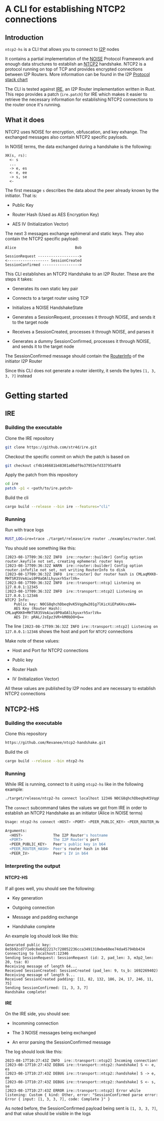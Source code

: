 # A CLI for establishing NTCP2 connections

## Introduction

`ntcp2-hs` is a CLI that allows you to connect to [I2P](https://geti2p.net/en) nodes



It contains a partial implementation of the [NOISE](https://noiseprotocol.org/) Protocol Framework and enough data structures to establish an [NTCP2](https://geti2p.net/spec/ntcp2) handshake. NTCP2 is a protocol running on top of TCP and provides encrypted connections between I2P Routers. More information can be found in the I2P [Protocol stack chart](https://geti2p.net/en/docs/protocol)



The CLI is tested against [IRE](https://github.com/str4d/ire), an I2P Router implementation written in Rust. This repo provides a patch (`ire.patch`) for IRE which makes it easier to retrieve the necessary information for establishing NTCP2 connections to the router once it's running.



## What it does

NTCP2 uses NOISE for encryption, obfuscation, and key exhange. The exchanged messages also contain NTCP2 specific payloads.



In NOISE terms, the data exchanged during a handshake is the following:

```
XK(s, rs):
  <- s
  ...
  -> e, es
  <- e, ee
  -> s, se
  <-
```

The first message `s` describes the data about the peer already known by the initiator. That is:

- Public Key

- Router Hash (Used as AES Encryption Key)

- AES IV (Initialization Vector)

The next 3 messages exchange ephimeral and static keys. They also contain the NTCP2 specific payload:

```
Alice                           Bob

SessionRequest ------------------->
<------------------- SessionCreated
SessionConfirmed ----------------->
```

This CLI establishes an NTCP2 Handshake to an I2P Router. These are the steps it takes:

- Generates its own static key pair

- Connects to a target router using TCP

- Initializes a NOISE HandshakeState

- Generates a SessionRequest, processes it through NOISE, and sends it to the target node

- Receives a SessionCreated, processes it through NOISE, and parses it

- Generates a dummy SessionConfirmed, processes it through NOISE, and sends it to the target node

The SessionConfirmed message should contain the [RouterInfo](https://geti2p.net/spec/common-structures#routerinfo) of the initiator I2P Router

Since this CLI does not generate a router identity, it sends the bytes `[1, 3, 3, 7]` instead

# Getting started

## IRE

### Building the executable

Clone the IRE repository

```bash
git clone https://github.com/str4d/ire.git
```

Checkout the specific commit on which the patch is based on

```bash
git checkout cf4b146681b48301a0bdf9a37953efd33795a8f8
```

Apply the patch from this repository

```bash
cd ire
patch -p1 < <path/to/ire.patch>
```

Build the cli

```bash
cargo build --release --bin ire --features="cli"
```

### Running

Run with trace logs

```bash
RUST_LOG=ire=trace ./target/release/ire router ./examples/router.toml
```

You should see something like this:

```
[2023-08-17T09:36:32Z INFO  ire::router::builder] Config option router.keyfile not set, creating ephemeral router keys
[2023-08-17T09:36:32Z WARN  ire::router::builder] Config option router.infofile not set, not writing RouterInfo to disk
[2023-08-17T09:36:32Z INFO  ire::router] Our router hash is CMLaqMXK0-MHTSR35VeAiwi0P0aOAlLhyuxrh5xrlVk=
[2023-08-17T09:36:32Z INFO  ire::transport::ntcp] Listening on 127.0.0.1:12345
[2023-08-17T09:36:32Z INFO  ire::transport::ntcp2] Listening on 127.0.0.1:12346
NTCP2 Info:
	Public key: N0CG8qhchDbeq9vK5Vqg0w201g7lKicXiEPaKHsvzW4=
	AES Key (Router Hash): CMLaqMXK0+MHTSR35VeAiwi0P0aOAlLhyuxrh5xrlVk=
	AES IV: pRAL/JsEpz3VR+kM0bDO+Q==
```

The line `[2023-08-17T09:36:32Z INFO ire::transport::ntcp2] Listening on 127.0.0.1:12346` shows the host and port for `NTCP2` connections

Make note of these values:

- Host and Port for NTCP2 connections

- Public key

- Router Hash

- IV (Initialization Vector)

All these values are published by I2P nodes and are necessary to establish NTCP2 connections

## NTCP2-HS

### Building the executable

Clone this repository

```bash
https://github.com/Revanee/ntcp2-handshake.git
```

Build the cli

```bash
cargo build --release --bin ntcp2-hs
```

### Running

While IRE is running, connect to it using `ntcp2-hs` like in the following example:

```bash
./target/release/ntcp2-hs connect localhost 12346 N0CG8qhchDbeq9vK5Vqg0w201g7lKicXiEPaKHsvzW4= WSfnxUcL3DRYF2RE4mFnmQX+7TIDvTkRGLDj7DROBIg= pRAL/JsEpz3VR+kM0bDO+Q==
```

The `connect` subcommand takes the values we got from IRE in order to establish an NTCP2 Handshake as an initiator (Alice in NOISE terms)

```bash
Usage: ntcp2-hs connect <HOST> <PORT> <PEER_PUBLIC_KEY> <PEER_ROUTER_HASH> <PEER_IV>

Arguments:
  <HOST>              The I2P Router's hostname
  <PORT>              The I2P Router's port
  <PEER_PUBLIC_KEY>   Peer's public key in b64
  <PEER_ROUTER_HASH>  Peer's router hash in b64
  <PEER_IV>           Peer's IV in b64
```

### Interpreting the output

#### NTCP2-HS

If all goes well, you should see the following:

- Key generation

- Outgoing connection

- Message and padding exchange

- Handshake complete

An example log should look like this:

```
Generated public key: 8e5b92cd771e0c8e6d22217c728052236cca3491310ebe60ee74da45794bb434
Connecting to localhost:12346
Sending SessionRequest: SessionRequest (id: 2, pad_len: 3, m3p2_len: 20, tsa: 0)
Receiving message of length 64...
Received SessionCreated: SessionCreated (pad_len: 9, ts_b: 1692269402)
Receiving message of length 9...
Received SessionCreated padding: [11, 82, 132, 186, 24, 17, 246, 11, 75]
Sending SessionConfirmed: [1, 3, 3, 7]
Handshake complete!
```

#### IRE

On the IRE side, you should see:

- Incomming connection

- The 3 NOISE messages being exchanged

- An error parsing the SessionConfirmed message

The log should look like this:

```
2023-08-17T10:27:43Z INFO  ire::transport::ntcp2] Incoming connection!
[2023-08-17T10:27:43Z DEBUG ire::transport::ntcp2::handshake] S <- e, es
[2023-08-17T10:27:43Z DEBUG ire::transport::ntcp2::handshake] S -> e, ee
[2023-08-17T10:27:43Z DEBUG ire::transport::ntcp2::handshake] S <- s, se
[2023-08-17T10:27:43Z ERROR ire::transport::ntcp2] Error while listening: Custom { kind: Other, error: "SessionConfirmed parse error: Error { input: [1, 3, 3, 7], code: Complete }" }
```

As noted before, the SessionConfirmed payload being sent is `[1, 3, 3, 7]`, and that value should be visible in the logs
